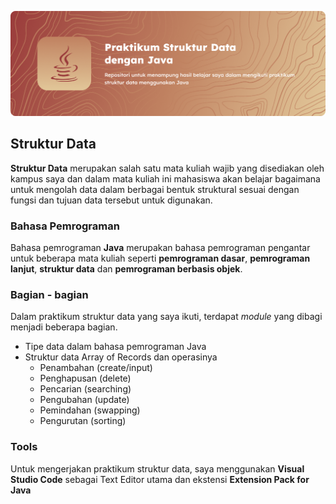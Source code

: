 ![cover](cover.png)

## Struktur Data
**Struktur Data** merupakan salah satu mata kuliah wajib yang disediakan oleh kampus saya dan dalam mata kuliah ini mahasiswa akan belajar bagaimana untuk mengolah data dalam berbagai bentuk struktural sesuai dengan fungsi dan tujuan data tersebut untuk digunakan.

### Bahasa Pemrograman
Bahasa pemrograman **Java** merupakan bahasa pemrograman pengantar untuk beberapa mata kuliah seperti **pemrograman dasar**, **pemrograman lanjut**, **struktur data** dan **pemrograman berbasis objek**.

### Bagian - bagian
Dalam praktikum struktur data yang saya ikuti, terdapat _module_ yang dibagi menjadi beberapa bagian.
- Tipe data dalam bahasa pemrograman Java
- Struktur data Array of Records dan operasinya
    - Penambahan (create/input)
    - Penghapusan (delete)
    - Pencarian (searching)
    - Pengubahan (update)
    - Pemindahan (swapping)
    - Pengurutan (sorting)

### Tools
Untuk mengerjakan praktikum struktur data, saya menggunakan **Visual Studio Code** sebagai Text Editor utama dan ekstensi **Extension Pack for Java**
